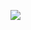 <img src="https://tenor.com/view/cat-breakdancing-cat-breakdance-girl-breakdance-cat-and-girl-breakdance-fast-gif-26174754"></img>

<!--

### Hi there 👋


**avirtopeanu-ionos/avirtopeanu-ionos** is a ✨ _special_ ✨ repository because its `README.md` (this file) appears on your GitHub profile.

Here are some ideas to get you started:

- 🔭 I’m currently working on ...
- 🌱 I’m currently learning ...
- 👯 I’m looking to collaborate on ...
- 🤔 I’m looking for help with ...
- 💬 Ask me about ...
- 📫 How to reach me: ...
- 😄 Pronouns: ...
- ⚡ Fun fact: ...
-->
